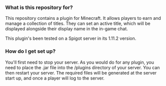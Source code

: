 ### What is this repository for? ###

This repository contains a plugin for Minecraft. It allows players to earn and manage a collection of titles.
They can set an active title, which will be displayed alongside their display name in the in-game chat.

This plugin's been tested on a Spigot server in its 1.11.2 version.

### How do I get set up? ###

You'll first need to stop your server.
As you would do for any plugin, you need to place the .jar file into the /plugins directory of your server.
You can then restart your server.
The required files will be generated at the server start up, and once a player will log to the server.